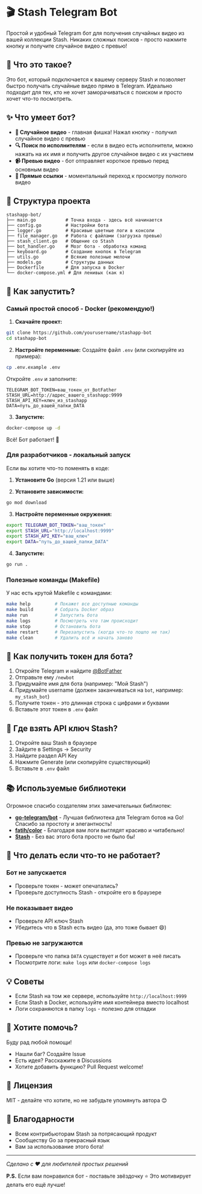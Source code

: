# 🎬 Stash Telegram Bot

Простой и удобный Telegram бот для получения случайных видео из вашей коллекции Stash. Никаких сложных поисков - просто нажмите кнопку и получите случайное видео с превью!

## 🤔 Что это такое?

Это бот, который подключается к вашему серверу Stash и позволяет быстро получать случайные видео прямо в Telegram. Идеально подходит для тех, кто не хочет заморачиваться с поиском и просто хочет что-то посмотреть.

## ✨ Что умеет бот?

- **🎲 Случайное видео** - главная фишка! Нажал кнопку - получил случайное видео с превью
- **🔍 Поиск по исполнителям** - если в видео есть исполнители, можно нажать на их имя и получить другое случайное видео с их участием
- **📹 Превью видео** - бот отправляет короткое превью перед основным видео
- **🔗 Прямые ссылки** - моментальный переход к просмотру полного видео

## 📁 Структура проекта

```
stashapp-bot/
├── main.go           # Точка входа - здесь всё начинается
├── config.go         # Настройки бота
├── logger.go         # Красивые цветные логи в консоли
├── file_manager.go   # Работа с файлами (загрузка превью)
├── stash_client.go   # Общение со Stash
├── bot_handler.go    # Мозг бота - обработка команд
├── keyboard.go       # Создание кнопок в Telegram
├── utils.go          # Всякие полезные мелочи
├── models.go         # Структуры данных
├── Dockerfile        # Для запуска в Docker
└── docker-compose.yml # Для ленивых (как я)
```

## 🚀 Как запустить?

### Самый простой способ - Docker (рекомендую!)

1. **Скачайте проект:**
```bash
git clone https://github.com/yourusername/stashapp-bot
cd stashapp-bot
```

2. **Настройте переменные:**
   Создайте файл `.env` (или скопируйте из примера):
```bash
cp .env.example .env
```

Откройте `.env` и заполните:
```env
TELEGRAM_BOT_TOKEN=ваш_токен_от_BotFather
STASH_URL=http://адрес_вашего_stashapp:9999
STASH_API_KEY=ключ_из_stashapp
DATA=путь_до_вашей_папки_DATA
```

3. **Запустите:**
```bash
docker-compose up -d
```

Всё! Бот работает! 🎉

### Для разработчиков - локальный запуск

Если вы хотите что-то поменять в коде:

1. **Установите Go** (версия 1.21 или выше)

2. **Установите зависимости:**
```bash
go mod download
```

3. **Настройте переменные окружения:**
```bash
export TELEGRAM_BOT_TOKEN="ваш_токен"
export STASH_URL="http://localhost:9999"
export STASH_API_KEY="ваш_ключ"
export DATA="путь_до_вашей_папки_DATA"
```

4. **Запустите:**
```bash
go run .
```

### Полезные команды (Makefile)

У нас есть крутой Makefile с командами:

```bash
make help         # Покажет все доступные команды
make build        # Собрать Docker образ
make run          # Запустить бота
make logs         # Посмотреть что там происходит
make stop         # Остановить бота
make restart      # Перезапустить (когда что-то пошло не так)
make clean        # Удалить всё и начать заново
```

## 🤖 Как получить токен для бота?

1. Откройте Telegram и найдите [@BotFather](https://t.me/botfather)
2. Отправьте ему `/newbot`
3. Придумайте имя для бота (например: "Мой Stash")
4. Придумайте username (должен заканчиваться на `bot`, например: `my_stash_bot`)
5. Получите токен - это длинная строка с цифрами и буквами
6. Вставьте этот токен в `.env` файл

## 🔑 Где взять API ключ Stash?

1. Откройте ваш Stash в браузере
2. Зайдите в Settings → Security
3. Найдите раздел API Key
4. Нажмите Generate (или скопируйте существующий)
5. Вставьте в `.env` файл

## 📚 Используемые библиотеки

Огромное спасибо создателям этих замечательных библиотек:

- **[go-telegram/bot](https://github.com/go-telegram/bot)** - Лучшая библиотека для Telegram ботов на Go! Спасибо за простоту и элегантность!
- **[fatih/color](https://github.com/fatih/color)** - Благодаря вам логи выглядят красиво и читабельно!
- **[Stash](https://github.com/stashapp/stash)** - Без вас этого бота просто не было бы!

## 🐛 Что делать если что-то не работает?

### Бот не запускается
- Проверьте токен - может опечатались?
- Проверьте доступность Stash - откройте его в браузере

### Не показывает видео
- Проверьте API ключ Stash
- Убедитесь что в Stash есть видео (да, это тоже бывает 😄)

### Превью не загружаются
- Проверьте что папка `DATA` существует и бот может в неё писать
- Посмотрите логи: `make logs` или `docker-compose logs`

## 💡 Советы

- Если Stash на том же сервере, используйте `http://localhost:9999`
- Если Stash в Docker, используйте имя контейнера вместо localhost
- Логи сохраняются в папку `logs` - полезно для отладки

## 🤝 Хотите помочь?

Буду рад любой помощи!
- Нашли баг? Создайте Issue
- Есть идея? Расскажите в Discussions
- Хотите добавить функцию? Pull Request welcome!

## 📝 Лицензия

MIT - делайте что хотите, но не забудьте упомянуть автора 😊

## 🙏 Благодарности

- Всем контрибьюторам Stash за потрясающий продукт
- Сообществу Go за прекрасный язык
- Вам за использование этого бота!

---

*Сделано с ❤️ для любителей простых решений*

**P.S.** Если вам понравился бот - поставьте звёздочку ⭐ Это мотивирует делать его ещё лучше!